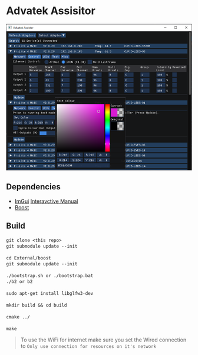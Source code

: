 # Advatek Assisitor

![preview](img/preview2.png)

## Dependencies

  - [ImGui](https://github.com/ocornut/imgui) [Interavctive Manual](https://pthom.github.io/imgui_manual_online/manual/imgui_manual.html)  
  - [Boost](https://github.com/boostorg/boost)  

## Build
    
    git clone <this repo>
    git submodule update --init
    
    cd External/boost
    git submodule update --init

    ./bootstrap.sh or ./bootstrap.bat
    ./b2 or b2
    
    sudo apt-get install libglfw3-dev
    
    mkdir build && cd build
    
    cmake ../
    
    make


> To use the WiFi for internet make sure you set the Wired connection to `Only use connection for resources on it's network`


